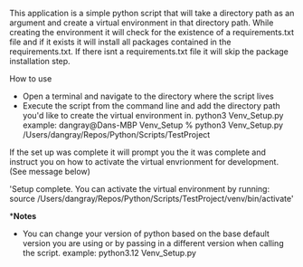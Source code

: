 This application is a simple python script that will take a directory path as an argument and create a virtual environment in that directory path. While creating the environment it will check for the existence of a requirements.txt file and if it exists it will install all packages contained in the requirements.txt. If there isnt a requirements.txt file it will skip the package installation step. 

How to use 
- Open a terminal and navigate to the directory where the script lives
- Execute the script from the command line and add the directory path you'd like to create the virtual environment in. 
  python3 Venv_Setup.py <directorypath>
example:
dangray@Dans-MBP Venv_Setup % python3 Venv_Setup.py /Users/dangray/Repos/Python/Scripts/TestProject

If the set up was complete it will prompt you the it was complete and instruct you on how to activate the virtual envrionment for development. (See message below)

'Setup complete. You can activate the virtual environment by running:
source /Users/dangray/Repos/Python/Scripts/TestProject/venv/bin/activate'


***Notes**
- You can change your version of python based on the base default version you are using or by passing in a different version when calling the script.
example:
python3.12 Venv_Setup.py <directorypath> 
